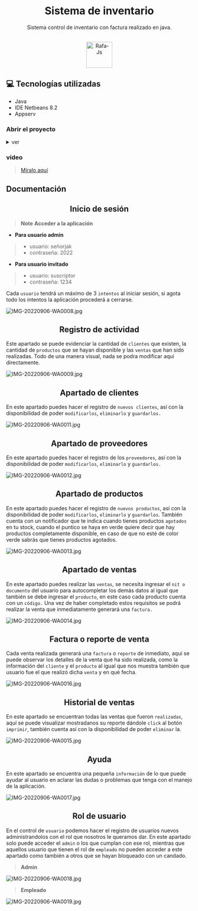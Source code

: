 <h1 align="center"> Sistema de inventario </h1>

<p align="center"> Sistema control de inventario con factura realizado en java.</p>

<div align="center" style="display: inline_block"><br>
<img align="center" alt="Rafa-Js" height="70" width="70" src="https://cdn.jsdelivr.net/gh/devicons/devicon/icons/java/java-original.svg" />
</div>

## 💻 Tecnologías utilizadas
- Java
- IDE Netbeans 8.2
- Appserv   



### Abrir el proyecto
<details>

<summary>ver</summary>

</details>

### vídeo

> [Míralo aquí](https://youtu.be/8AQHI-jKS54)


## Documentación

<h2 align="center">Inicio de sesión</h2>

> __Note__
> **Acceder a la aplicación**
- **Para usuario admin**
> - usuario: señorjak
> - contraseña: 2022
- **Para usuario invitado**
> - usuario: suscriptor
> - contraseña: 1234


 Cada `usuario` tendrá un máximo de 3 `intentos` al iniciar sesión, si agota todo los intentos la aplicación procederá a cerrarse.

![IMG-20220906-WA0008.jpg](assets/IMG-20220906-WA0008.jpg)

<h2 align="center"> Registro de actividad</h2>

 Este apartado se puede evidenciar la cantidad de `clientes` que existen, la cantidad de `productos` que se hayan disponible y las `ventas` que han sido realizadas. Todo de una manera visual, nada se podra modificar aquí directamente.

![IMG-20220906-WA0009.jpg](assets/IMG-20220906-WA0009.jpg)

<h2 align="center"> Apartado de clientes</h2>

 En este apartado puedes hacer el registro de `nuevos clientes`, así con la disponibilidad de poder `modificarlos`, `eliminarlo` y `guardarlos.`

![IMG-20220906-WA0011.jpg](assets/IMG-20220906-WA0011.jpg)

<h2 align="center">Apartado de proveedores</h2>

 En este apartado puedes hacer el registro de los `proveedores`, así con la disponibilidad de poder `modificarlos`, `eliminarlo` y `guardarlos.`

![IMG-20220906-WA0012.jpg](assets/IMG-20220906-WA0012.jpg)

<h2 align="center">Apartado de productos</h2>

 En este apartado puedes hacer el registro de `nuevos productos`, así con la disponibilidad de poder `modificarlos`, `eliminarlo` y `guardarlos`.
También cuenta con un notificador que te indica cuando tienes productos `agotados` en tu stock, cuando el puntico se haya en verde quiere decir que hay productos completamente disponible, en caso de que no esté de color verde sabrás que tienes productos agotados.


![IMG-20220906-WA0013.jpg](assets/IMG-20220906-WA0013.jpg)

<h2 align="center"> Apartado de ventas</h2>

 En este apartado puedes realizar las `ventas`, se necesita ingresar el `nit o documento` del usuario para autocompletar los demás datos al igual que también se debe ingresar el `producto`, en este caso cada producto cuenta con un `código.` Una vez de haber completado estos requisitos se podrá realizar la venta que inmediatamente generará una `factura.`

![IMG-20220906-WA0014.jpg](assets/IMG-20220906-WA0014.jpg)

<h2 align="center">Factura o reporte de venta</h2>

 Cada venta realizada generará una `factura` o `reporte` de inmediato, aquí se puede observar los detalles de la venta que ha sido realizada, como la información del `cliente` y el `producto` al igual que nos muestra también que usuario fue el que realizó dicha `venta` y en qué fecha.

![IMG-20220906-WA0016.jpg](assets/IMG-20220906-WA0016.jpg)

<h2 align="center">Historial de ventas</h2>

 En este apartado se encuentran todas las ventas que fueron `realizadas`, aquí se puede visualizar mostradanos su reporte dándole `click` al botón `imprimir`, también cuenta así con la disponibilidad de poder `eliminar` la.

![IMG-20220906-WA0015.jpg](assets/IMG-20220906-WA0015.jpg)

<h2 align="center"> Ayuda</h2>

 En este apartado se encuentra una pequeña `información` de lo que puede ayudar al usuario en aclarar las dudas o problemas que tenga con el manejo de la aplicación.

![IMG-20220906-WA0017.jpg](assets/IMG-20220906-WA0017.jpg)

<h2 align="center"> Rol de usuario</h2>

 En el control de `usuario` podemos hacer el registro de usuarios nuevos administrandolos con el rol que nosotros le queramos dar. En este apartado solo puede acceder el `admin` o los que cumplan con ese rol, mientras que aquellos usuario que tienen el rol de `empleado` no pueden acceder a este apartado como también a otros que se hayan bloqueado con un candado.

> **Admin**

![IMG-20220906-WA0018.jpg](assets/IMG-20220906-WA0018.jpg)
> **Empleado**

![IMG-20220906-WA0019.jpg](assets/IMG-20220906-WA0019.jpg)
